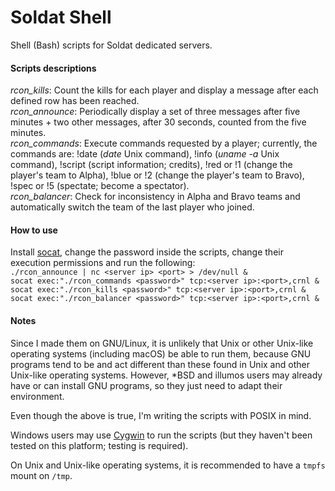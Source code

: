 # Soldat Shell
Shell (Bash) scripts for Soldat dedicated servers.

#### Scripts descriptions
*rcon_kills*: Count the kills for each player and display a message after each defined row has been reached.\
*rcon_announce*: Periodically display a set of three messages after five minutes + two other messages, after 30 seconds, counted from the five minutes.\
*rcon_commands*: Execute commands requested by a player; currently, the commands are: !date (*date* Unix command), !info (*uname -a* Unix command), !script (script information; credits), !red or !1 (change the player's team to Alpha), !blue or !2 (change the player's team to Bravo), !spec or !5 (spectate; become a spectator).\
*rcon_balancer*: Check for inconsistency in Alpha and Bravo teams and automatically switch the team of the last player who joined.

#### How to use
Install [socat](http://www.dest-unreach.org/socat), change the password inside the scripts, change their execution permissions and run the following:\
`./rcon_announce | nc <server ip> <port> > /dev/null &`\
`socat exec:"./rcon_commands <password>" tcp:<server ip>:<port>,crnl &`\
`socat exec:"./rcon_kills <password>" tcp:<server ip>:<port>,crnl &`\
`socat exec:"./rcon_balancer <password>" tcp:<server ip>:<port>,crnl &`

#### Notes
Since I made them on GNU/Linux, it is unlikely that Unix or other Unix-like operating systems (including macOS) be able to run them, because GNU programs tend to be and act different than these found in Unix and other Unix-like operating systems. However, *BSD and illumos users may already have or can install GNU programs, so they just need to adapt their environment.

Even though the above is true, I'm writing the scripts with POSIX in mind.

Windows users may use [Cygwin](https://cygwin.com) to run the scripts (but they haven't been tested on this platform; testing is required).

On Unix and Unix-like operating systems, it is recommended to have a `tmpfs` mount on `/tmp`.
